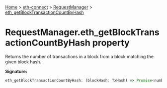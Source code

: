 [Home](./index) &gt; [eth-connect](./eth-connect.md) &gt; [RequestManager](./eth-connect.requestmanager.md) &gt; [eth\_getBlockTransactionCountByHash](./eth-connect.requestmanager.eth_getblocktransactioncountbyhash.md)

# RequestManager.eth\_getBlockTransactionCountByHash property

Returns the number of transactions in a block from a block matching the given block hash.

**Signature:**
```javascript
eth_getBlockTransactionCountByHash: (blockHash: TxHash) => Promise<number>
```
